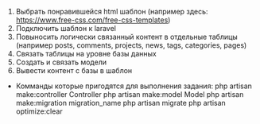 1) Выбрать понравившейся html шаблон (например здесь: https://www.free-css.com/free-css-templates)
2) Подключить шаблон к laravel
3) Повыносить логически связанный контент в отдельные таблицы (например posts, comments, projects, news, tags, categories, pages)
4) Связать таблицы на уровне базы данных
5) Создать и связать модели
6) Вывести контент с базы в шаблон


* Комманды которые пригодятся для выполнения задания:
php artisan make:controller Controller
php artisan make:model Model
php artisan make:migration migration_name
php artisan migrate
php artisan optimize:clear


